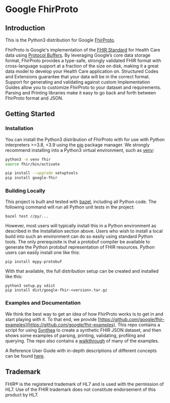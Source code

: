 # Google FhirProto

## Introduction
This is the Python3 distribution for Google [FhirProto](http://github.com/google/fhir).

FhirProto is Google's implementation of the [FHIR Standard](http://hl7.org/fhir/) for Health Care data using [Protocol Buffers](https://developers.google.com/protocol-buffers).  By leveraging Google’s core data storage format, FhirProto provides a type-safe, strongly validated FHIR format with cross-language support at a fraction of the size on disk, making it a great data model to develop your Health Care application on.  Structured Codes and Extensions guarantee that your data will be in the correct format.  Support for generating and validating against custom Implementation Guides allow you to customize FhirProto to your dataset and requirements.  Parsing and Printing libraries make it easy to go back and forth between FhirProto format and JSON.

## Getting Started

### Installation

You can install the Python3 distribution of FhirProto with for use with Python interpreters >=3.8, <3.9 using the [pip](https://pypi.org/project/pip/) package manager. We strongly recommend installing into a Python3 virtual environment, such as [venv](https://docs.python.org/3/library/venv.html):

```sh
python3 -m venv fhir
source fhir/bin/activate

pip install --upgrade setuptools
pip install google-fhir
```

### Building Locally
This project is built and tested with [bazel](https://bazel.build), including
all Python code. The following command will run all Python unit tests in the
project:

```
bazel test //py/...
```

However, most users will typically install this in a Python environment as
described in the Installation section above. Users who wish to install a local
build into such an environment can do so easily using standard Python
tools. The only prerequisite is that a protobuf compiler be available to
generate the Python protobuf representation of FHIR resources. Python users
can easily install one like this:

```
pip install mypy-protobuf
```

With that available, the full distribution setup can be created and installed
like this:

```
python3 setup.py sdist
pip install dist/google-fhir-<version>.tar.gz
```

### Examples and Documentation
We think the best way to get an idea of how FhirProto works is to get in and start playing with it.  To that end, we provide [https://github.com/google/fhir-examples](https://github.com/google/fhir-examples). This repo contains a script for using [Synthea](https://github.com/synthetichealth/synthea) to create a synthetic FHIR JSON dataset, and then shows some examples of parsing, printing, validating, profiling and querying.  The repo also contains a [walkthrough](https://github.com/google/fhir-examples/blob/master/EXAMPLES.md) of many of the examples.

A Reference User Guide with in-depth descriptions of different concepts can be found [here](https://github.com/google/fhir-examples/blob/master/USERGUIDE.md).

## Trademark
FHIR® is the registered trademark of HL7 and is used with the permission of HL7. Use of the FHIR trademark does not constitute endorsement of this product by HL7.
